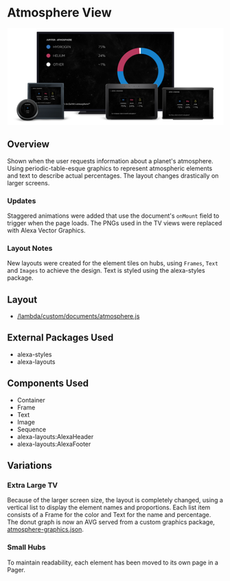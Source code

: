 # Atmosphere View

<img src='images/familyphoto-atmosphere.jpg' alt='Alexa Devices Family | Atmosphere' />

## Overview

Shown when the user requests information about a planet's atmosphere. Using periodic-table-esque graphics to represent atmospheric elements and text to describe actual percentages. The layout changes drastically on larger screens.

### Updates

Staggered animations were added that use the document's `onMount` field to trigger when the page loads. The PNGs used in the TV views were replaced with Alexa Vector Graphics.

### Layout Notes

New layouts were created for the element tiles on hubs, using `Frames`, `Text` and `Images` to achieve the design. Text is styled using the alexa-styles package.

## Layout

- [/lambda/custom/documents/atmosphere.js](../lambda/custom/documents/atmosphere.js)

## External Packages Used

- alexa-styles
- alexa-layouts

## Components Used

- Container
- Frame
- Text
- Image
- Sequence
- alexa-layouts:AlexaHeader
- alexa-layouts:AlexaFooter

## Variations

### **Extra Large TV**

Because of the larger screen size, the layout is completely changed, using a vertical list to display the element names and proportions. Each list item consists of a Frame for the color and Text for the name and percentage. The donut graph is now an AVG served from a custom graphics package, [atmosphere-graphics.json](../packages/atmosphere-graphics.json).

### **Small Hubs**

To maintain readability, each element has been moved to its own page in a Pager.
